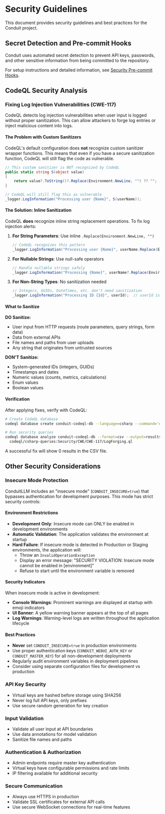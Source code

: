 # Security Guidelines

This document provides security guidelines and best practices for the Conduit project.

## Secret Detection and Pre-commit Hooks

Conduit uses automated secret detection to prevent API keys, passwords, and other sensitive information from being committed to the repository. 

For setup instructions and detailed information, see [Security Pre-commit Hooks](./Security-Pre-commit-Hooks.md).

## CodeQL Security Analysis

### Fixing Log Injection Vulnerabilities (CWE-117)

CodeQL detects log injection vulnerabilities when user input is logged without proper sanitization. This can allow attackers to forge log entries or inject malicious content into logs.

#### The Problem with Custom Sanitizers

CodeQL's default configuration does **not** recognize custom sanitizer wrapper functions. This means that even if you have a secure sanitization function, CodeQL will still flag the code as vulnerable.

```csharp
// This custom sanitizer is NOT recognized by CodeQL
public static string S(object value) 
{
    return value?.ToString()?.Replace(Environment.NewLine, "") ?? "";
}

// CodeQL will still flag this as vulnerable
_logger.LogInformation("Processing user {Name}", S(userName));
```

#### The Solution: Inline Sanitization

CodeQL **does** recognize inline string replacement operations. To fix log injection alerts:

1. **For String Parameters**: Use inline `.Replace(Environment.NewLine, "")`
   ```csharp
   // CodeQL recognizes this pattern
   _logger.LogInformation("Processing user {Name}", userName.Replace(Environment.NewLine, ""));
   ```

2. **For Nullable Strings**: Use null-safe operators
   ```csharp
   // Handle nullable strings safely
   _logger.LogInformation("Processing {Name}", userName?.Replace(Environment.NewLine, "") ?? "unknown");
   ```

3. **For Non-String Types**: No sanitization needed
   ```csharp
   // Integers, GUIDs, DateTimes, etc. don't need sanitization
   _logger.LogInformation("Processing ID {Id}", userId);  // userId is int
   ```

#### What to Sanitize

**DO Sanitize:**
- User input from HTTP requests (route parameters, query strings, form data)
- Data from external APIs
- File names and paths from user uploads
- Any string that originates from untrusted sources

**DON'T Sanitize:**
- System-generated IDs (integers, GUIDs)
- Timestamps and dates
- Numeric values (counts, metrics, calculations)
- Enum values
- Boolean values

#### Verification

After applying fixes, verify with CodeQL:

```bash
# Create CodeQL database
codeql database create conduit-codeql-db --language=csharp --command='dotnet build'

# Run security queries
codeql database analyze conduit-codeql-db --format=csv --output=results.csv \
  codeql/csharp-queries:Security/CWE/CWE-117/LogForging.ql
```

A successful fix will show 0 results in the CSV file.

## Other Security Considerations

### Insecure Mode Protection

ConduitLLM includes an "insecure mode" (`CONDUIT_INSECURE=true`) that bypasses authentication for development purposes. This mode has strict security controls:

#### Environment Restrictions
- **Development Only**: Insecure mode can ONLY be enabled in development environments
- **Automatic Validation**: The application validates the environment at startup
- **Hard Failure**: If insecure mode is detected in Production or Staging environments, the application will:
  - Throw an `InvalidOperationException`
  - Display an error message: "SECURITY VIOLATION: Insecure mode cannot be enabled in [environment]"
  - Refuse to start until the environment variable is removed

#### Security Indicators
When insecure mode is active in development:
- **Console Warnings**: Prominent warnings are displayed at startup with emoji indicators
- **UI Banner**: A yellow warning banner appears at the top of all pages
- **Log Warnings**: Warning-level logs are written throughout the application lifecycle

#### Best Practices
- **Never** set `CONDUIT_INSECURE=true` in production environments
- Use proper authentication keys (`CONDUIT_WEBUI_AUTH_KEY` or `CONDUIT_MASTER_KEY`) for all non-development deployments
- Regularly audit environment variables in deployment pipelines
- Consider using separate configuration files for development vs production

### API Key Security
- Virtual keys are hashed before storage using SHA256
- Never log full API keys, only prefixes
- Use secure random generation for key creation

### Input Validation
- Validate all user input at API boundaries
- Use data annotations for model validation
- Sanitize file names and paths

### Authentication & Authorization
- Admin endpoints require master key authentication
- Virtual keys have configurable permissions and rate limits
- IP filtering available for additional security

### Secure Communication
- Always use HTTPS in production
- Validate SSL certificates for external API calls
- Use secure WebSocket connections for real-time features
